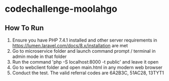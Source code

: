 # codechallenge-moolahgo
How To Run
--------
1. Ensure you have PHP 7.4.1 installed and other server requirements in https://lumen.laravel.com/docs/8.x/installation are met
2. Go to microservice folder and launch command prompt / terminal in admin mode in that folder
3. Run the command 'php -S localhost:8000 -t public' and leave it open
4. Go to webclient folder and open main.html in any modern web browser
5. Conduct the test. The valid referral codes are 6A2B3C, 51AC28, 13TYT1